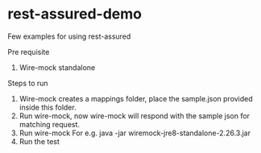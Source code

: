# rest-assured-demo
Few examples for using rest-assured

Pre requisite
1. Wire-mock standalone

Steps to run
1. Wire-mock creates a mappings folder, place the sample.json provided inside this folder.
2. Run wire-mock, now wire-mock will respond with the sample json for matching request.
3. Run wire-mock For e.g. java -jar wiremock-jre8-standalone-2.26.3.jar
4. Run the test